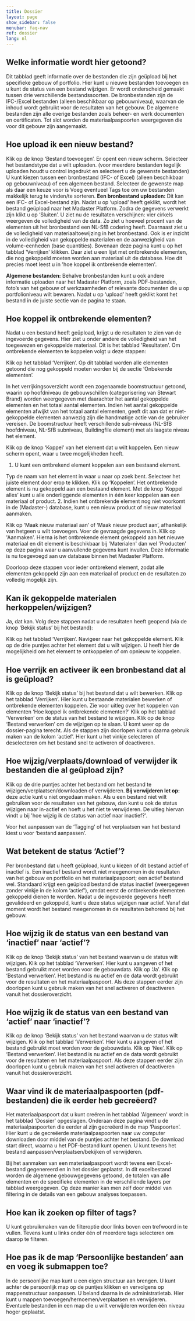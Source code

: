 ```yaml
---
title: Dossier
layout: page
show_sidebar: false
menubar: faq-nav
ref: dossier
lang: nl
---
```


## Welke informatie wordt hier getoond?
Dit tabblad geeft informatie over de bestanden die zijn geüpload bij het specifieke gebouw of portfolio. Hier kunt u nieuwe bestanden toevoegen en u kunt de status van een bestand wijzigen. Er wordt onderscheid gemaakt tussen drie verschillende bestandssoorten. De bronbestanden zijn de IFC-/Excel bestanden (alleen beschikbaar op gebouwniveau), waarvan de inhoud wordt gebruikt voor de resultaten van het gebouw. De algemene bestanden zijn alle overige bestanden zoals beheer- en werk documenten en certificaten. Tot slot worden de materiaalpaspoorten weergegeven die voor dit gebouw zijn aangemaakt.

## Hoe upload ik een nieuw bestand?
Klik op de knop ‘Bestand toevoegen’. Er opent een nieuw scherm.
Selecteer het bestandstype dat u wilt uploaden. (voor meerdere bestanden tegelijk uploaden houdt u control ingedrukt en selecteert u de gewenste bestanden) U kunt kiezen tussen een bronbestand (IFC- of Excel) (alleen beschikbaar  op gebouwniveau) of een algemeen bestand.
Selecteer de gewenste map als daar een keuze voor is
Voeg eventueel Tags toe om uw bestanden makkelijk terug te vinden/te sorteren.
**Een bronbestand uploaden:** Dit kan een IFC- of Excel-bestand zijn. Nadat u op ‘upload’ heeft geklikt, wordt het bestand geüpload naar het Madaster Platform. Zodra de gegevens verwerkt zijn klikt u op ‘Sluiten’. U ziet nu de resultaten verschijnen: vier cirkels weergeven de volledigheid van de data. Zo ziet u hoeveel procent van de elementen uit het bronbestand een NL-SfB codering heeft. Daarnaast ziet u de volledigheid van materiaaltoewijzing in het bronbestand. Ook is er inzicht in de volledigheid van gekoppelde materialen en de aanwezigheid van volume-eenheden (base quantities). Bovenaan deze pagina kunt u op het tabblad 'Verrijken' klikken. Daar ziet u een lijst met ontbrekende elementen, die nog gekoppeld moeten worden aan materiaal uit de database. Hoe dit precies moet leest u in 'hoe koppel ik ontbrekende elementen'.

**Algemene bestanden:** Behalve bronbestanden kunt u ook andere informatie uploaden naar het Madaster Platform, zoals PDF-bestanden, foto’s van het gebouw of werkzaamheden of relevante documenten die u op portfolioniveau wilt bewaren. Nadat u op ‘upload’ heeft geklikt komt het bestand in de juiste sectie van de pagina te staan.

## Hoe koppel ik ontbrekende elementen?
Nadat u een bestand heeft geüpload, krijgt u de resultaten te zien van de ingevoerde gegevens. Hier ziet u onder andere de volledigheid van het toegewezen en gekoppelde materiaal. Dit is het tabblad 'Resultaten'. Om ontbrekende elementen te koppelen volgt u deze stappen:

Klik op het tabblad ‘Verrijken’. Op dit tabblad worden alle elementen getoond die nog gekoppeld moeten worden bij de sectie ‘Onbekende elementen’.

In het verrijkingsoverzicht wordt een zogenaamde boomstructuur getoond, waarin op hoofdniveau de gebouwschillen (categorisering van Stewart Brand) worden weergegeven met daarachter het aantal gekoppelde elementen en het totaal aantal elementen. Indien het aantal gekoppelde elementen afwijkt van het totaal aantal elementen, geeft dit aan dat er niet-gekoppelde elementen aanwezig zijn die handmatige actie van de gebruiker vereisen. De boomstructuur heeft verschillende sub-niveaus (NL-SfB hoofdniveau, NL-SfB subniveau, Buildingfile element) met als laagste niveau het element.

Klik op de knop ‘Koppel’ van het element dat u wilt koppelen. Een nieuw scherm opent, waar u twee mogelijkheden heeft.

1. U kunt een ontbrekend element koppelen aan een bestaand element.

Typ de naam van het element in waar u naar op zoek bent.
Selecteer het juiste element door erop te klikken.
Klik op ‘Koppelen’. Het ontbrekende element is nu gekoppeld aan een bestaand element.
Met de knop ‘Koppel alles’ kunt u alle onderliggende elementen in één keer koppelen aan een materiaal of product.
2. Indien het ontbrekende element nog niet voorkomt in de (Madaster-) database, kunt u een nieuw product of nieuw materiaal aanmaken.

Klik op ‘Maak nieuw materiaal aan’ of ‘Maak nieuw product aan’, afhankelijk van hetgeen u wilt toevoegen.
Voer de gevraagde gegevens in.
Klik op 'Aanmaken'.
Hierna is het ontbrekende element gekoppeld aan het nieuwe materiaal en dit element is beschikbaar bij 'Materialen' dan wel 'Producten' op deze pagina waar u aanvullende gegevens kunt invullen. Deze informatie is nu toegevoegd aan uw database binnen het Madaster Platform.

Doorloop deze stappen voor ieder ontbrekend element, zodat alle elementen gekoppeld zijn aan een materiaal of product en de resultaten zo volledig mogelijk zijn.

## Kan ik gekoppelde materialen herkoppelen/wijzigen?
Ja, dat kan. Volg deze stappen nadat u de resultaten heeft geopend (via de knop ‘Bekijk status’ bij het bestand):

Klik op het tabblad ‘Verrijken’.
Navigeer naar het gekoppelde element.
Klik op de drie puntjes achter het element dat u wilt wijzigen. U heeft hier de mogelijkheid om het element te ontkoppelen of om opnieuw te koppelen.

## Hoe verrijk en activeer ik een bronbestand dat al is geüpload?
Klik op de knop ‘Bekijk status’ bij het bestand dat u wilt bewerken.
Klik op het tabblad ‘Verrijken’. Hier kunt u bestaande materialen bewerken of ontbrekende elementen koppelen. Zie voor uitleg over het koppelen van elementen ‘Hoe koppel ik ontbrekende elementen?’
Klik op het tabblad ‘Verwerken’ om de status van het bestand te wijzigen.
Klik op de knop ‘Bestand verwerken’ om de wijzigen op te slaan. U komt weer op de dossier-pagina terecht.
Als de stappen zijn doorlopen kunt u daarna gebruik maken van de kolom ‘actief’. Hier kunt u het vinkje selecteren of deselecteren om het bestand snel te activeren of deactiveren.

## Hoe wijzig/verplaats/download of verwijder ik bestanden die al geüpload zijn?
Klik op de drie puntjes achter het bestand om het bestand te wijzigen/verplaatsen/downloaden of verwijderen.
**Bij verwijderen let op:** deze actie kunt u niet ongedaan maken. Als u een bestand niet wilt gebruiken voor de resultaten van het gebouw, dan kunt u ook de status wijzigen naar in-actief en hoeft u het niet te verwijderen. De uitleg hiervan vindt u bij 'hoe wijzig ik de status van actief naar inactief?'.

Voor het aanpassen van de ‘Tagging’ of het verplaatsen van het bestand kiest u voor ‘bestand aanpassen’.

## Wat betekent de status ‘Actief’?
Per bronbestand dat u heeft geüpload, kunt u kiezen of dit bestand actief of inactief is. Een inactief bestand wordt niet meegenomen in de resultaten van het gebouw en portfolio en het materiaalpaspoort; een actief bestand wel. Standaard krijgt een geüpload bestand de status inactief (weergegeven zonder vinkje in de kolom ‘actief’), omdat eerst de ontbrekende elementen gekoppeld dienen te worden. Nadat u de ingevoerde gegevens heeft gevalideerd en gekoppeld, kunt u deze status wijzigen naar actief. Vanaf dat moment wordt het bestand meegenomen in de resultaten behorend bij het gebouw.

## Hoe wijzig ik de status van een bestand van ‘inactief’ naar ‘actief’?
Klik op de knop ‘Bekijk status’ van het bestand waarvan u de status wilt wijzigen.
Klik op het tabblad ‘Verwerken’. Hier kunt u aangeven of het bestand gebruikt moet worden voor de gebouwdata.
Klik op ‘Ja’.
Klik op ‘Bestand verwerken’. Het bestand is nu actief en de data wordt gebruikt voor de resultaten en het materiaalpaspoort.
Als deze stappen eerder zijn doorlopen kunt u gebruik maken van het snel activeren of deactiveren vanuit het dossieroverzicht.

## Hoe wijzig ik de status van een bestand van ‘actief’ naar ‘inactief’?
Klik op de knop ‘Bekijk status’ van het bestand waarvan u de status wilt wijzigen.
Klik op het tabblad ‘Verwerken’. Hier kunt u aangeven of het bestand gebruikt moet worden voor de gebouwdata.
Klik op ‘Nee’.
Klik op ‘Bestand verwerken’. Het bestand is nu actief en de data wordt gebruikt voor de resultaten en het materiaalpaspoort.
Als deze stappen eerder zijn doorlopen kunt u gebruik maken van het snel activeren of deactiveren vanuit het dossieroverzicht.

## Waar vind ik de materiaalpaspoorten (pdf-bestanden) die ik eerder heb gecreëerd?
Het materiaalpaspoort dat u kunt creëren in het tabblad 'Algemeen' wordt in het tabblad 'Dossier' opgeslagen. Onderaan deze pagina vindt u de materiaalpaspoorten die eerder al zijn gecreëerd in de map ‘Paspoorten’. Hier kunt u de gecreëerde materiaalpaspoorten naar uw computer downloaden door middel van de puntjes achter het bestand. De download start direct, waarna u het PDF-bestand kunt openen. U kunt tevens het bestand aanpassen/verplaatsen/bekijken of verwijderen.

Bij het aanmaken van een materiaalpaspoort wordt tevens een Excel-bestand gegenereerd en in het dossier geplaatst. In dit excelbestand worden de algemene gebouwgegevens getoond, de totalen van alle elementen en de specifieke elementen in de verschillende layers per tabblad weergegeven. Op deze manier kan men zelf door middel van filtering in de details van een gebouw analyses toepassen.

## Hoe kan ik zoeken op filter of tags?
U kunt gebruikmaken van de filteroptie door links boven een trefwoord in te vullen. Tevens kunt u links onder één of meerdere tags selecteren om daarop te filteren.

## Hoe pas ik de map ‘Persoonlijke bestanden’ aan en voeg ik submappen toe?
In de persoonlijke map kunt u een eigen structuur aan brengen. U kunt achter de persoonlijk map op de puntjes klikken en vervolgens op mappenstructuur aanpassen. U beland daarna in de administratietab. Hier kunt u mappen toevoegen/hernoemen/verplaatsen en verwijderen. Eventuele bestanden in een map die u wilt verwijderen worden één niveau hoger geplaatst.